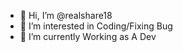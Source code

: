 - 👋 Hi, I’m @realshare18
- 👀 I’m interested in Coding/Fixing Bug
- 🌱 I’m currently Working as A Dev


<!---
realshare18/realshare18 is a ✨ special ✨ repository because its `README.md` (this file) appears on your GitHub profile.
You can click the Preview link to take a look at your changes.
--->
